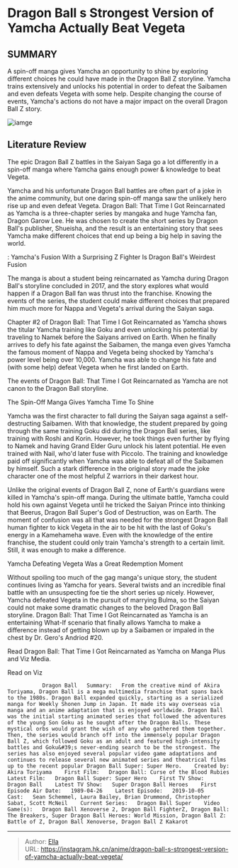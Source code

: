 # Dragon Ball s Strongest Version of Yamcha Actually Beat Vegeta


## SUMMARY 



  A spin-off manga gives Yamcha an opportunity to shine by exploring different choices he could have made in the Dragon Ball Z storyline.   Yamcha trains extensively and unlocks his potential in order to defeat the Saibamen and even defeats Vegeta with some help.   Despite changing the course of events, Yamcha&#39;s actions do not have a major impact on the overall Dragon Ball Z story.  

![iamge](https://static1.srcdn.com/wordpress/wp-content/uploads/2022/08/Yamcha-Can-Beat-Vegeta.jpg)

## Literature Review

The epic Dragon Ball Z battles in the Saiyan Saga go a lot differently in a spin-off manga where Yamcha gains enough power &amp; knowledge to beat Vegeta.




Yamcha and his unfortunate Dragon Ball battles are often part of a joke in the anime community, but one daring spin-off manga saw the unlikely hero rise up and even defeat Vegeta. Dragon Ball: That Time I Got Reincarnated as Yamcha is a three-chapter series by mangaka and huge Yamcha fan, Dragon Garow Lee. He was chosen to create the short series by Dragon Ball&#39;s publisher, Shueisha, and the result is an entertaining story that sees Yamcha make different choices that end up being a big help in saving the world.




 : Yamcha&#39;s Fusion With a Surprising Z Fighter Is Dragon Ball&#39;s Weirdest Fusion

The manga is about a student being reincarnated as Yamcha during Dragon Ball&#39;s storyline concluded in 2017, and the story explores what would happen if a Dragon Ball fan was thrust into the franchise. Knowing the events of the series, the student could make different choices that prepared him much more for Nappa and Vegeta&#39;s arrival during the Saiyan saga.

          

Chapter #2 of Dragon Ball: That Time I Got Reincarnated as Yamcha shows the titular Yamcha training like Goku and even unlocking his potential by traveling to Namek before the Saiyans arrived on Earth. When he finally arrives to defy his fate against the Saibamen, the manga even gives Yamcha the famous moment of Nappa and Vegeta being shocked by Yamcha&#39;s power level being over 10,000. Yamcha was able to change his fate and (with some help) defeat Vegeta when he first landed on Earth.






The events of Dragon Ball: That Time I Got Reincarnated as Yamcha are not canon to the Dragon Ball storyline.





 The Spin-Off Manga Gives Yamcha Time To Shine 
          

Yamcha was the first character to fall during the Saiyan saga against a self-destructing Saibamen. With that knowledge, the student prepared by going through the same training Goku did during the Dragon Ball series, like training with Roshi and Korin. However, he took things even further by flying to Namek and having Grand Elder Guru unlock his latent potential. He even trained with Nail, who&#39;d later fuse with Piccolo. The training and knowledge paid off significantly when Yamcha was able to defeat all of the Saibamen by himself. Such a stark difference in the original story made the joke character one of the most helpful Z warriors in their darkest hour.




Unlike the original events of Dragon Ball Z, none of Earth&#39;s guardians were killed in Yamcha&#39;s spin-off manga. During the ultimate battle, Yamcha could hold his own against Vegeta until he tricked the Saiyan Prince into thinking that Beerus, Dragon Ball Super&#39;s God of Destruction, was on Earth. The moment of confusion was all that was needed for the strongest Dragon Ball human fighter to kick Vegeta in the air to be hit with the last of Goku&#39;s energy in a Kamehameha wave. Even with the knowledge of the entire franchise, the student could only train Yamcha&#39;s strength to a certain limit. Still, it was enough to make a difference.



 Yamcha Defeating Vegeta Was a Great Redemption Moment 
          

Without spoiling too much of the gag manga&#39;s unique story, the student continues living as Yamcha for years. Several twists and an incredible final battle with an unsuspecting foe tie the short series up nicely. However, Yamcha defeated Vegeta in the pursuit of marrying Bulma, so the Saiyan could not make some dramatic changes to the beloved Dragon Ball storyline. Dragon Ball: That Time I Got Reincarnated as Yamcha is an entertaining What-If scenario that finally allows Yamcha to make a difference instead of getting blown up by a Saibamen or impaled in the chest by Dr. Gero&#39;s Andriod #20.




Read Dragon Ball: That Time I Got Reincarnated as Yamcha on Manga Plus and Viz Media.

Read on Viz

               Dragon Ball   Summary:   From the creative mind of Akira Toriyama, Dragon Ball is a mega multimedia franchise that spans back to the 1980s. Dragon Ball expanded quickly, starting as a serialized manga for Weekly Shonen Jump in Japan. It made its way overseas via manga and an anime adaptation that is enjoyed worldwide. Dragon Ball was the initial starting animated series that followed the adventures of the young Son Goku as he sought after the Dragon Balls. These mystical orbs would grant the wish of any who gathered them together. Then, the series would branch off into the immensely popular Dragon Ball Z, which followed Goku as an adult and featured high-intensity battles and Goku&#39;s never-ending search to be the strongest. The series has also enjoyed several popular video game adaptations and continues to release several new animated series and theatrical films up to the recent popular Dragon Ball Super: Super Hero.    Created by:   Akira Toriyama    First Film:   Dragon Ball: Curse of the Blood Rubies    Latest Film:   Dragon Ball Super: Super Hero    First TV Show:   Dragon Ball    Latest TV Show:   Super Dragon Ball Heroes    First Episode Air Date:   1989-04-26    Latest Episode:   2019-10-05    Cast:   Sean Schemmel, Laura Bailey, Brian Drummond, Christopher Sabat, Scott McNeil    Current Series:   Dragon Ball Super    Video Game(s):   Dragon Ball Xenoverse 2, Dragon Ball FighterZ, Dragon Ball: The Breakers, Super Dragon Ball Heroes: World Mission, Dragon Ball Z: Battle of Z, Dragon Ball Xenoverse, Dragon Ball Z Kakarot      

---

> Author: [Ella](https://instagram.hk.cn/)  
> URL: https://instagram.hk.cn/anime/dragon-ball-s-strongest-version-of-yamcha-actually-beat-vegeta/  

